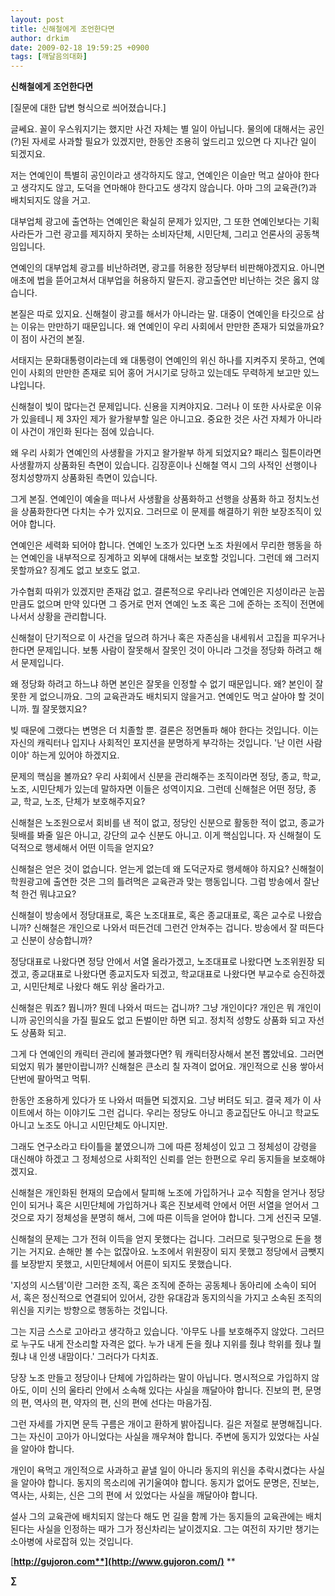 ```yaml
---
layout: post
title: 신해철에게 조언한다면
author: drkim
date: 2009-02-18 19:59:25 +0900
tags: [깨달음의대화]
---
```

**신해철에게 조언한다면**

[질문에 대한 답변 형식으로 씌어졌습니다.]

글쎄요. 꼴이 우스워지기는 했지만 사건 자체는 별 일이 아닙니다. 물의에 대해서는 공인(?)된 자세로 사과할 필요가 있겠지만, 한동안 조용히 엎드리고 있으면 다 지나간 일이 되겠지요.

저는 연예인이 특별히 공인이라고 생각하지도 않고, 연예인은 이슬만 먹고 살아야 한다고 생각지도 않고, 도덕을 연마해야 한다고도 생각지 않습니다. 아마 그의 교육관(?)과 배치되지도 않을 거고.

대부업체 광고에 출연하는 연예인은 확실히 문제가 있지만, 그 또한 연예인보다는 기획사라든가 그런 광고를 제지하지 못하는 소비자단체, 시민단체, 그리고 언론사의 공동책임입니다.

연예인의 대부업체 광고를 비난하려면, 광고를 허용한 정당부터 비판해야겠지요. 아니면 애초에 법을 뜯어고쳐서 대부업을 허용하지 말든지. 광고출연만 비난하는 것은 옳지 않습니다. 

본질은 따로 있지요. 신해철이 광고를 해서가 아니라는 말. 대중이 연예인을 타깃으로 삼는 이유는 만만하기 때문입니다. 왜 연예인이 우리 사회에서 만만한 존재가 되었을까요? 이 점이 사건의 본질.

서태지는 문화대통령이라는데 왜 대통령이 연예인의 위신 하나를 지켜주지 못하고, 연예인이 사회의 만만한 존재로 되어 홍어 거시기로 당하고 있는데도 무력하게 보고만 있느냐입니다.

신해철이 빚이 많다는건 문제입니다. 신용을 지켜야지요. 그러나 이 또한 사사로운 이유가 있을테니 제 3자인 제가 왈가왈부할 일은 아니고요. 중요한 것은 사건 자체가 아니라 이 사건이 개인화 된다는 점에 있습니다. 

왜 우리 사회가 연예인의 사생활을 가지고 왈가왈부 하게 되었지요? 패리스 힐튼이라면 사생활까지 상품화된 측면이 있습니다. 김장훈이나 신해철 역시 그의 사적인 선행이나 정치성향까지 상품화된 측면이 있습니다. 

그게 본질. 연예인이 예술을 떠나서 사생활을 상품화하고 선행을 상품화 하고 정치노선을 상품화한다면 다치는 수가 있지요. 그러므로 이 문제를 해결하기 위한 보장조직이 있어야 합니다.

연예인은 세력화 되어야 합니다. 연예인 노조가 있다면 노조 차원에서 무리한 행동을 하는 연예인을 내부적으로 징계하고 외부에 대해서는 보호할 것입니다. 그런데 왜 그러지 못할까요? 징계도 없고 보호도 없고.

가수협회 따위가 있겠지만 존재감 없고. 결론적으로 우리나라 연예인은 지성이라곤 눈꼽만큼도 없으며 만약 있다면 그 증거로 먼저 연예인 노조 혹은 그에 준하는 조직이 전면에 나서서 상황을 관리합니다.

신해철이 단기적으로 이 사건을 덮으려 하거나 혹은 자존심을 내세워서 고집을 피우거나 한다면 문제입니다. 보통 사람이 잘못해서 잘못인 것이 아니라 그것을 정당화 하려고 해서 문제입니다.

왜 정당화 하려고 하느냐 하면 본인은 잘못을 인정할 수 없기 때문입니다. 왜? 본인이 잘못한 게 없으니까요. 그의 교육관과도 배치되지 않을거고. 연예인도 먹고 살아야 할 것이니까. 뭘 잘못했지요?

빚 때문에 그랬다는 변명은 더 치졸할 뿐. 결론은 정면돌파 해야 한다는 것입니다. 이는 자신의 캐릭터나 입지나 사회적인 포지션을 분명하게 부각하는 것입니다. '난 이런 사람이야' 하는게 있어야 하겠지요. 

문제의 핵심을 볼까요? 우리 사회에서 신분을 관리해주는 조직이라면 정당, 종교, 학교, 노조, 시민단체가 있는데 말하자면 이들은 성역이지요. 그런데 신해철은 어떤 정당, 종교, 학교, 노조, 단체가 보호해주지요?

신해철은 노조원으로서 회비를 낸 적이 없고, 정당인 신분으로 활동한 적이 없고, 종교가 뒷배를 봐줄 일은 아니고, 강단의 교수 신분도 아니고. 이게 핵심입니다. 자 신해철이 도덕적으로 행세해서 어떤 이득을 얻지요?

신해철은 얻은 것이 없습니다. 얻는게 없는데 왜 도덕군자로 행세해야 하지요? 신해철이 학원광고에 출연한 것은 그의 틀려먹은 교육관과 맞는 행동입니다. 그럼 방송에서 잘난척 한건 뭐냐고요?

신해철이 방송에서 정당대표로, 혹은 노조대표로, 혹은 종교대표로, 혹은 교수로 나왔습니까? 신해철은 개인으로 나와서 떠든건데 그런건 안쳐주는 겁니다. 방송에서 잘 떠든다고 신분이 상승합니까?

정당대표로 나왔다면 정당 안에서 서열 올라가겠고, 노조대표로 나왔다면 노조위원장 되겠고, 종교대표로 나왔다면 종교지도자 되겠고, 학교대표로 나왔다면 부교수로 승진하겠고, 시민단체로 나왔다 해도 위상 올라가고.

신해철은 뭐죠? 뭡니까? 뭔데 나와서 떠드는 겁니까? 그냥 개인이다? 개인은 뭐 개인이니까 공인의식을 가질 필요도 없고 돈벌이만 하면 되고. 정치적 성향도 상품화 되고 자선도 상품화 되고.

그게 다 연예인의 캐릭터 관리에 불과했다면? 뭐 캐릭터장사해서 본전 뽑았네요. 그러면 되었지 뭐가 불만이랍니까? 신해철은 큰소리 칠 자격이 없어요. 개인적으로 신용 쌓아서 단번에 팔아먹고 먹튀. 

한동안 조용하게 있다가 또 나와서 떠들면 되겠지요. 그냥 버텨도 되고. 결국 제가 이 사이트에서 하는 이야기도 그런 겁니다. 우리는 정당도 아니고 종교집단도 아니고 학교도 아니고 노조도 아니고 시민단체도 아니지만.

그래도 연구소라고 타이틀을 붙였으니까 그에 따른 정체성이 있고 그 정체성이 강령을 대신해야 하겠고 그 정체성으로 사회적인 신뢰를 얻는 한편으로 우리 동지들을 보호해야겠지요.

신해철은 개인화된 현재의 모습에서 탈피해 노조에 가입하거나 교수 직함을 얻거나 정당인이 되거나 혹은 시민단체에 가입하거나 혹은 진보세력 안에서 어떤 서열을 얻어서 그것으로 자기 정체성을 분명히 해서, 그에 따른 이득을 얻어야 합니다. 그게 선진국 모델.

신해철의 문제는 그가 전혀 이득을 얻지 못했다는 겁니다. 그러므로 뒷구멍으로 돈을 챙기는 거지요. 손해만 볼 수는 없잖아요. 노조에서 위원장이 되지 못했고 정당에서 금뺏지를 보장받지 못했고, 시민단체에서 어른이 되지도 못했습니다.

'지성의 시스템'이란 그러한 조직, 혹은 조직에 준하는 공동체나 동아리에 소속이 되어서, 혹은 정신적으로 연결되어 있어서, 강한 유대감과 동지의식을 가지고 소속된 조직의 위신을 지키는 방향으로 행동하는 것입니다.

그는 지금 스스로 고아라고 생각하고 있습니다. '아무도 나를 보호해주지 않았다. 그러므로 누구도 내게 잔소리할 자격은 없다. 누가 내게 돈을 줬냐 지위를 줬냐 학위를 줬냐 뭘 줬냐 내 인생 내맘이다.' 그러다가 다치죠.

당장 노조 만들고 정당이나 단체에 가입하라는 말이 아닙니다. 명시적으로 가입하지 않아도, 이미 신의 울타리 안에서 소속해 있다는 사실을 깨달아야 합니다. 진보의 편, 문명의 편, 역사의 편, 약자의 편, 신의 편에 선다는 마음가짐.

그런 자세를 가지면 문득 구름은 개이고 환하게 밝아집니다. 길은 저절로 분명해집니다. 그는 자신이 고아가 아니었다는 사실을 깨우쳐야 합니다. 주변에 동지가 있었다는 사실을 알아야 합니다.

개인이 욕먹고 개인적으로 사과하고 끝낼 일이 아니라 동지의 위신을 추락시켰다는 사실을 알아야 합니다. 동지의 목소리에 귀기울여야 합니다. 동지가 없어도 문명은, 진보는, 역사는, 사회는, 신은 그의 편에 서 있었다는 사실을 깨달아야 합니다.

설사 그의 교육관에 배치되지 않는다 해도 먼 길을 함께 가는 동지들의 교육관에는 배치된다는 사실을 인정하는 때가 그가 정신차리는 날이겠지요. 그는 여전히 자기만 챙기는 소아병에 사로잡혀 있는 것입니다.

[**http://gujoron.com**](http://www.gujoron.com/)** 
**

**∑**